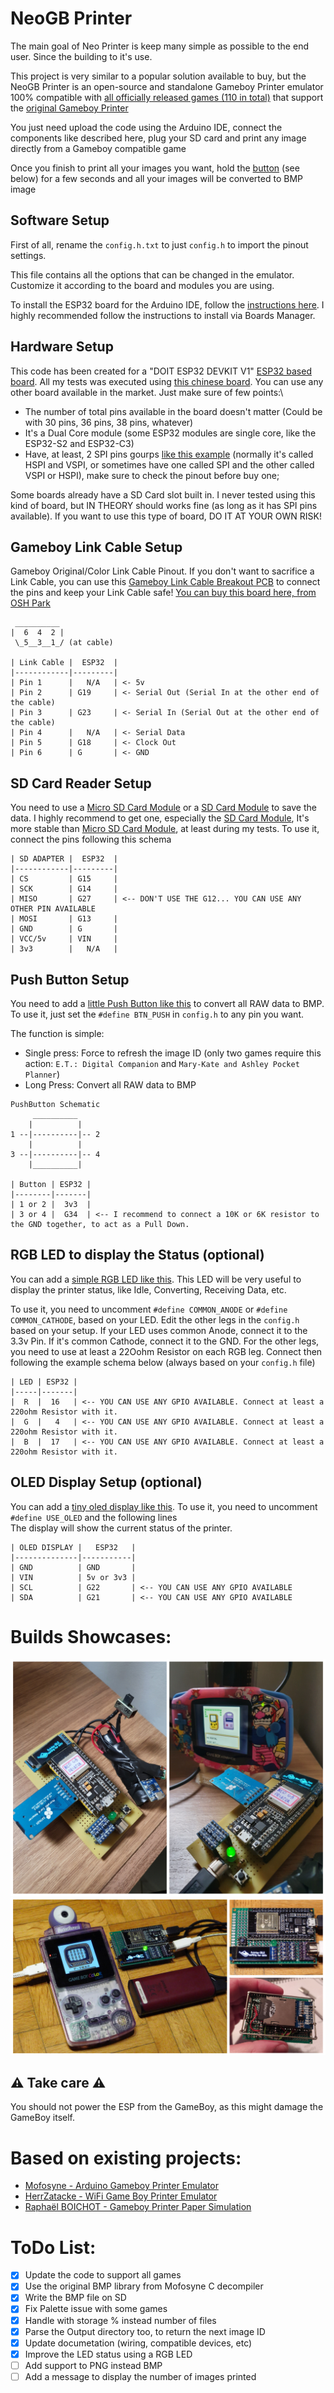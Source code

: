 # NeoGB Printer

The main goal of Neo Printer is keep many simple as possible to the end user. Since the building to it's use.

This project is very similar to a popular solution available to buy, but the NeoGB Printer is an open-source and standalone Gameboy Printer emulator 100% compatible with [all officially released games (110 in total)](https://docs.google.com/spreadsheets/d/1RQeTHemyEQnWHbKEhUy16cPxR6vA3YfeBbyx2tIXWaU/edit#gid=0) that support the [original Gameboy Printer](https://en.wikipedia.org/wiki/Game_Boy_Printer)

You just need upload the code using the Arduino IDE, connect the components like described here, plug your SD card and print any image directly from a Gameboy compatible game

Once you finish to print all your images you want, hold the [button](#push-button-setup) (see below) for a few seconds and all your images will be converted to BMP image

## Software Setup
First of all, rename the `config.h.txt` to just `config.h` to import the pinout settings.

This file contains all the options that can be changed in the emulator. Customize it according to the board and modules you are using.

To install the ESP32 board for the Arduino IDE, follow the [instructions here](https://docs.espressif.com/projects/arduino-esp32/en/latest/installing.html). I highly recommended follow the instructions to install via Boards Manager.

## Hardware Setup
This code has been created for a "DOIT ESP32 DEVKIT V1" [ESP32 based board](https://github.com/espressif/arduino-esp32/). All my tests was executed using [this chinese board](https://a.aliexpress.com/_mOCHLMT). You can use any other board available in the market. Just make sure of few points:\
* The number of total pins available in the board doesn't matter (Could be with 30 pins, 36 pins, 38 pins, whatever)
* It's a Dual Core module (some ESP32 modules are single core, like the ESP32-S2 and ESP32-C3)
* Have, at least, 2 SPI pins gourps [like this example](https://4.bp.blogspot.com/-nGLtB2nUrDg/Wp6DQbzcJMI/AAAAAAAABq0/A6Z46p0SQSEdERWocWL94oUmeATMQre4wCLcBGAs/s1600/3.png) (normally it's called HSPI and VSPI, or sometimes have one called SPI and the other called VSPI or HSPI), make sure to check the pinout before buy one;

Some boards already have a SD Card slot built in. I never tested using this kind of board, but IN THEORY should works fine (as long as it has SPI pins available). If you want to use this type of board, DO IT AT YOUR OWN RISK!

## Gameboy Link Cable Setup
Gameboy Original/Color Link Cable Pinout. If you don't want to sacrifice a Link Cable, you can use this [Gameboy Link Cable Breakout PCB](https://github.com/Palmr/gb-link-cable) to connect the pins and keep your Link Cable safe! [You can buy this board here, from OSH Park](https://oshpark.com/shared_projects/srSgm3Yj)
```
 __________
|  6  4  2 |
 \_5__3__1_/ (at cable)

| Link Cable |  ESP32  |
|------------|---------|
| Pin 1      |   N/A   | <- 5v 
| Pin 2      | G19     | <- Serial Out (Serial In at the other end of the cable)
| Pin 3      | G23     | <- Serial In (Serial Out at the other end of the cable)
| Pin 4      |   N/A   | <- Serial Data
| Pin 5      | G18     | <- Clock Out
| Pin 6      | G       | <- GND

```

## SD Card Reader Setup
You need to use a [Micro SD Card Module](https://pt.aliexpress.com/item/4000002592780.html) or a [SD Card Module](https://pt.aliexpress.com/item/32523666863.html) to save the data. I highly recommend to get one, especially the [SD Card Module](https://pt.aliexpress.com/item/32523666863.html), It's more stable than [Micro SD Card Module](https://pt.aliexpress.com/item/4000002592780.html), at least during my tests.
To use it, connect the pins following this schema
```
| SD ADAPTER |  ESP32  |
|------------|---------|
| CS         | G15     | 
| SCK        | G14     |
| MISO       | G27     | <-- DON'T USE THE G12... YOU CAN USE ANY OTHER PIN AVAILABLE
| MOSI       | G13     |
| GND        | G       |
| VCC/5v     | VIN     |
| 3v3        |   N/A   |

```

## Push Button Setup
You need to add a [little Push Button like this](https://pt.aliexpress.com/item/1005002824489337.html) to convert all RAW data to BMP. To use it, just set the `#define BTN_PUSH` in `config.h` to any pin you want.

The function is simple:
* Single press: Force to refresh the image ID (only two games require this action: `E.T.: Digital Companion` and `Mary-Kate and Ashley Pocket Planner`)
* Long Press: Convert all RAW data to BMP

```
PushButton Schematic
     __________
    |          |
1 --|----------|-- 2
    |          |
3 --|----------|-- 4
    |__________|

| Button | ESP32 |
|--------|-------|
| 1 or 2 |  3v3  | 
| 3 or 4 |  G34  | <-- I recommend to connect a 10K or 6K resistor to the GND together, to act as a Pull Down.

```

## RGB LED to display the Status (optional)
You can add a [simple RGB LED like this](https://pt.aliexpress.com/item/1005002535018824.html). This LED will be very useful to display the printer status, like Idle, Converting, Receiving Data, etc.

To use it, you need to uncomment `#define COMMON_ANODE` or `#define COMMON_CATHODE`, based on your LED. Edit the other legs in the `config.h` based on your setup.
If your LED uses common Anode, connect it to the 3.3v Pin. If it's common Cathode, connect it to the GND.
For the other legs, you need to use at least a 22Oohm Resistor on each RGB leg. Connect then following the example schema below (always based on your `config.h` file)
```
| LED | ESP32 |
|-----|-------|
|  R  |  16   | <-- YOU CAN USE ANY GPIO AVAILABLE. Connect at least a 220ohm Resistor with it.
|  G  |   4   | <-- YOU CAN USE ANY GPIO AVAILABLE. Connect at least a 220ohm Resistor with it.
|  B  |  17   | <-- YOU CAN USE ANY GPIO AVAILABLE. Connect at least a 220ohm Resistor with it.

```

## OLED Display Setup (optional)
You can add a [tiny oled display like this](https://pt.aliexpress.com/item/32672229793.html). To use it, you need to uncomment `#define USE_OLED` and the following lines   
The display will show the current status of the printer.
```
| OLED DISPLAY |   ESP32   |
|--------------|-----------|
| GND          | GND       | 
| VIN          | 5v or 3v3 |
| SCL          | G22       | <-- YOU CAN USE ANY GPIO AVAILABLE
| SDA          | G21       | <-- YOU CAN USE ANY GPIO AVAILABLE

```

# Builds Showcases:
![My personal prototype build - zenaro147](/showcase/zenaro147.jpg)
![Setup by Raphaël BOICHOTy](/showcase/RaphaelBOICHOT.jpg)

## ⚠ Take care ⚠
You should not power the ESP from the GameBoy, as this might damage the GameBoy itself.

# Based on existing projects:
* [Mofosyne - Arduino Gameboy Printer Emulator](https://github.com/mofosyne/arduino-gameboy-printer-emulator)
* [HerrZatacke - WiFi Game Boy Printer Emulator](https://github.com/HerrZatacke/wifi-gbp-emulator)
* [Raphaël BOICHOT - Gameboy Printer Paper Simulation](https://github.com/Raphael-Boichot/GameboyPrinterPaperSimulation)

# ToDo List:
- [x] Update the code to support all games
- [x] Use the original BMP library from Mofosyne C decompiler
- [X] Write the BMP file on SD
- [X] Fix Palette issue with some games
- [X] Handle with storage % instead number of files
- [X] Parse the Output directory too, to return the next image ID
- [X] Update documetation (wiring, compatible devices, etc)
- [X] Improve the LED status using a RGB LED
- [ ] Add support to PNG instead BMP
- [ ] Add a message to display the number of images printed
